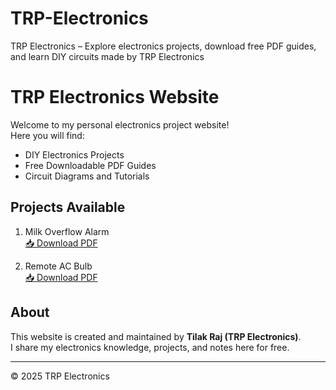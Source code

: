 # TRP-Electronics
TRP Electronics – Explore electronics projects, download free PDF guides, and learn DIY circuits made by TRP Electronics
# TRP Electronics Website

Welcome to my personal electronics project website!  
Here you will find:

- DIY Electronics Projects
- Free Downloadable PDF Guides
- Circuit Diagrams and Tutorials

## Projects Available
1. Milk Overflow Alarm  
   [📥 Download PDF](pdfs/milk-overflow-alarm.pdf)

2. Remote AC Bulb  
   [📥 Download PDF](pdfs/remote-ac-bulb.pdf)

## About
This website is created and maintained by **Tilak Raj (TRP Electronics)**.  
I share my electronics knowledge, projects, and notes here for free.

---

© 2025 TRP Electronics
